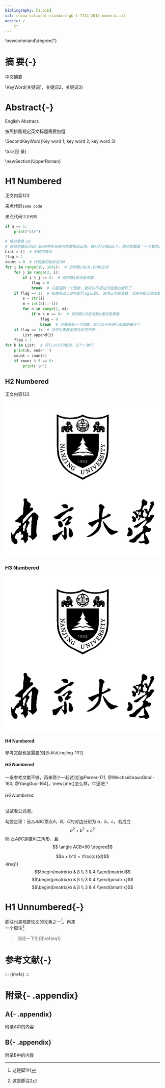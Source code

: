 ```yaml
---
bibliography: [1.bib]
csl: china-national-standard-gb-t-7714-2015-numeric.csl
nocite: /
    @*
---
```


\newcommand\degree{°}

# 摘    要{-}

中文摘要

\KeyWord{关键词1，关键词2，关键词3}

# **Abstract**{-}

English Abstract.

按照排版规定英文标题需要加粗

\SecondKeyWord{Key word 1, key word 2, key word 3}

\toc{目    录}

\newSection{UpperRoman}

# H1 Numbered

正文内容123

来点代码`some code`

来点代码`中文代码`

```python
if a == 1:
    print("str")
```

```python
# 绝对素数.py
# 将自然数区间10-1000中所有绝对素数挑选出来，每行打印输出5个。绝对素数是：一个数和其反序数都是素数。
List = []  # 创建空数组
flag = 1
count = 0  # 计数器初始状态为0
for i in range(10, 1001):  # 自然数i在10-1000之间
    for j in range(2, i):
        if i % j == 0:  # 自然数i是否是素数
            flag = 0
            break  # 只要遇到一个因数，就可以不用进行后面的循环了
    if flag == 1:  # 如果经过上述判断flag还是1，说明正向是素数，现在判断反向素数
        s = str(i)
        m = int(s[::-1])
        for n in range(2, m):
            if m % n == 0:  # 自然数i的反序数m是否是素数
                flag = 0
                break  # 只要遇到一个因数，就可以不用进行后面的循环了
    if flag == 1:  # 将绝对素数全部添加至列表
        List.append(i)
    flag = 1
for k in List:  # 将list打印输出，五个一换行
    print(k, end=' ')
    count = count+1
    if count % 5 == 0:
        print('\n')

```

## H2 Numbered

正文内容123

![这里需要一个图片](nju.png)

### H3 Numbered

![题注需要中英双题注\newLine{} \secondCaption{fig} Caption need both Chinese and English](nju.png)

#### H4 Numbered

参考文献也是需要的[@JifaLingling-132]

##### H5 Numbered

一条参考文献不够，再来两个一起试试[@Perner-171; @WeichselbraunGindl-160; @YangGuo-164]，\newLine{}怎么样，牛逼吧？

###### H6 Numbered

试试看公式呢。

勾股定理：设$\triangle ABC$顶点$A$，$B$，$C$的对边分别为 $a$，$b$，$c$，若成立 $$a^2+b^2=c^2$$ 则 $\triangle ABC$是直角三角形，且
$$ \angle ACB=90 \degree$$

$$a + b^2 = \frac{c}{d}$$ {#eq1}
$$\begin{matrix}α & β \\ 3 & 4 \\\end{matrix}$$
$$\begin{pmatrix}α & β \\ 3 & 4 \\\end{pmatrix}$$
$$\begin{bmatrix}α & β \\ 3 & 4 \\\end{bmatrix}$$

# H1 Unnumbered{-}

脚注也是规定论文的元素之一[^1]，再来   
一个脚注[^2]

> 测试一下引用\ref{eq1}

[^1]: 这是脚注1
[^2]: 这是脚注2

# 参考文献{-}

<!-- \Reference{} -->
::: {#refs}
:::

# 附录{- .appendix}

## A{- .appendix}

附录A中的内容

## B{- .appendix}

附录B中的内容

